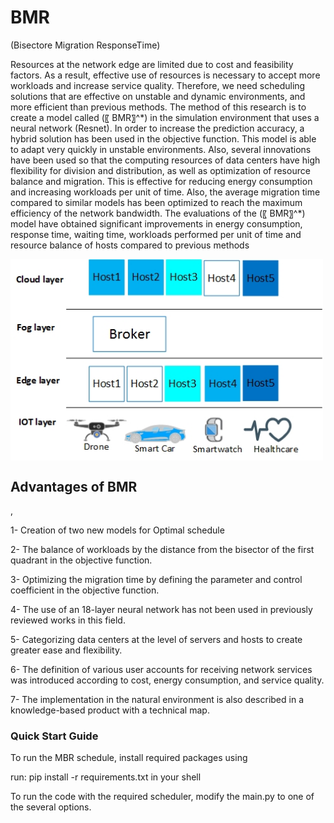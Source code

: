 # BMR
<p>(Bisectore Migration ResponseTime)</p>
<p>Resources at the network edge are limited due to cost and feasibility factors. As a result, effective use of resources is necessary to accept more workloads and increase service quality. Therefore, we need scheduling solutions that are effective on unstable and dynamic environments, and more efficient than previous methods. The method of this research is to create a model called (〖 BMR〗^*)  in the simulation environment that uses a neural network (Resnet). In order to increase the prediction accuracy, a hybrid solution has been used in the objective function. This model is able to adapt very quickly in unstable environments. Also, several innovations have been used so that the computing resources of data centers have high flexibility for division and distribution, as well as optimization of resource balance and migration. This is effective for reducing energy consumption and increasing workloads per unit of time. Also, the average migration time compared to similar models has been optimized to reach the maximum efficiency of the network bandwidth. The evaluations of the (〖 BMR〗^*)  model have obtained significant improvements in energy consumption, response time, waiting time, workloads performed per unit of time and resource balance of hosts compared to previous methods</p>


<img src="https://github.com/ahorri/BMR/blob/main/3layer%20english.jpg" width="500" align="middle" style="max-width: 100%;">

<h2>Advantages of BMR </h2>,


<p>1- Creation of two new models for Optimal schedule</p>
<p>2- The balance of workloads by the distance from the bisector of the first quadrant in the objective function.</p>
<p>3- Optimizing the migration time by defining the parameter and control coefficient in the objective function.</p>
<p>4- The use of an 18-layer neural network has not been used in previously reviewed works in this field.</p>
<p>5- Categorizing data centers at the level of servers and hosts to create greater ease and flexibility.</p>
<p>6- The definition of various user accounts for receiving network services was introduced according to cost, energy consumption, and service quality.</p>
<p>7- The implementation in the natural environment is also described in a knowledge-based product with a technical map.</p>
<h3>Quick Start Guide</h3>
<p>To run the MBR schedule, install required packages using</p>
<p>run: pip install -r requirements.txt in your shell</p>
<p>To run the code with the required scheduler, modify the main.py to one of the several options.</p>
